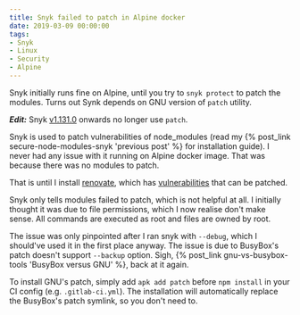 ```yaml
---
title: Snyk failed to patch in Alpine docker
date: 2019-03-09 00:00:00
tags:
- Snyk
- Linux
- Security
- Alpine
---
```


Snyk initially runs fine on Alpine, until you try to `snyk protect` to patch the modules. Turns out Synk depends on GNU version of `patch` utility.

***Edit:*** Snyk [v1.131.0](https://github.com/snyk/snyk/releases/tag/v1.131.0) onwards no longer use `patch`.

<!-- more -->

Snyk is used to patch vulnerabilities of node_modules (read my {% post_link secure-node-modules-snyk 'previous post' %} for installation guide). I never had any issue with it running on Alpine docker image. That was because there was no modules to patch.

That is until I install [renovate](https://github.com/renovatebot/renovate), which has [vulnerabilities](https://snyk.io/test/npm/renovate) that can be patched.

Snyk only tells modules failed to patch, which is not helpful at all. I initially thought it was due to file permissions, which I now realise don't make sense. All commands are executed as root and files are owned by root.

The issue was only pinpointed after I ran snyk with `--debug`, which I should've used it in the first place anyway. The issue is due to BusyBox's patch doesn't support `--backup` option. Sigh, {% post_link gnu-vs-busybox-tools 'BusyBox versus GNU' %}, back at it again.

To install GNU's patch, simply add `apk add patch` before `npm install` in your CI config (e.g. `.gitlab-ci.yml`). The installation will automatically replace the BusyBox's patch symlink, so you don't need to.
